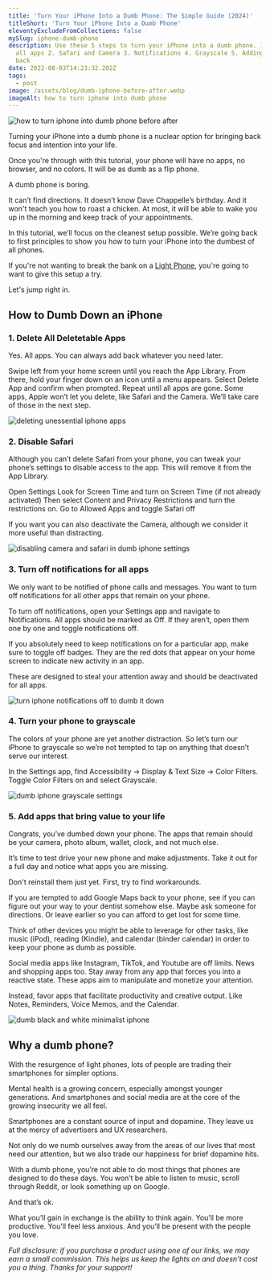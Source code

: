 ```yaml
---
title: 'Turn Your iPhone Into a Dumb Phone: The Simple Guide (2024)'
titleShort: 'Turn Your iPhone Into a Dumb Phone'
eleventyExcludeFromCollections: false
mySlug: iphone-dumb-phone
description: Use these 5 steps to turn your iPhone into a dumb phone. 1. Delete
  all apps 2. Safari and Camera 3. Notifications 4. Grayscale 5. Adding things
  back
date: 2022-08-03T14:23:32.202Z
tags:
  - post
image: /assets/blog/dumb-iphone-before-after.webp
imageAlt: how to turn iphone into dumb phone
---
```


<img class="wrapper--wide" src="/assets/blog/dumb-iphone-before-after.webp" alt="how to turn iphone into dumb phone before after">

Turning your iPhone into a dumb phone is a nuclear option for bringing back focus and intention into your life.

Once you're through with this tutorial, your phone will have no apps, no browser, and no colors. It will be as dumb as a flip phone.

A dumb phone is boring.

It can’t find directions. It doesn’t know Dave Chappelle’s birthday. And it won't teach you how to roast a chicken. At most, it will be able to wake you up in the morning and keep track of your appointments.

In this tutorial, we’ll focus on the cleanest setup possible. We’re going back to first principles to show you how to turn your iPhone into the dumbest of all phones.

If you're not wanting to break the bank on a <a href="https://www.thelightphone.com/shop?ref=whatifididnt" target="_blank" rel="noopener noreferrer">Light Phone</a>, you're going to want to give this setup a try.

Let's jump right in.

## How to Dumb Down an iPhone

### 1. Delete All Deletetable Apps

Yes. All apps. You can always add back whatever you need later.

Swipe left from your home screen until you reach the App Library. From there, hold your finger down on an icon until a menu appears. Select Delete App and confirm when prompted. Repeat until all apps are gone. Some apps, Apple won’t let you delete, like Safari and the Camera. We’ll take care of those in the next step.

<div class="align-full">
<img class="wrapper--wide" src="/assets/blog/deleting-apps-iphone.webp" alt="deleting unessential iphone apps">
</div>

### 2. Disable Safari

Although you can’t delete Safari from your phone, you can tweak your phone’s settings to disable access to the app. This will remove it from the App Library.

Open Settings
Look for Screen Time and turn on Screen Time (if not already activated)
Then select Content and Privacy Restrictions and turn the restrictions on.
Go to Allowed Apps and toggle Safari off

If you want you can also deactivate the Camera, although we consider it more useful than distracting.

<img class="wrapper--wide" src="/assets/blog/iphone-delete-safari.webp" alt="disabling camera and safari in dumb iphone settings">

### 3. Turn off notifications for all apps

We only want to be notified of phone calls and messages. You want to turn off notifications for all other apps that remain on your phone.

To turn off notifications, open your Settings app and navigate to Notifications. All apps should be marked as Off. If they aren’t, open them one by one and toggle notifications off.

If you absolutely need to keep notifications on for a particular app, make sure to toggle off badges. They are the red dots that appear on your home screen to indicate new activity in an app.

These are designed to steal your attention away and should be deactivated for all apps.

<img class="wrapper--wide" src="/assets/blog/disable-iphone-notifications.webp" alt="turn iphone notifications off to dumb it down">

### 4. Turn your phone to grayscale

The colors of your phone are yet another distraction. So let’s turn our iPhone to grayscale so we’re not tempted to tap on anything that doesn’t serve our interest.

In the Settings app, find Accessibility -> Display & Text Size -> Color Filters.
Toggle Color Filters on and select Grayscale.

<img class="wrapper--wide" src="/assets/blog/iphone-color-filters.webp" alt="dumb iphone grayscale settings">

### 5. Add apps that bring value to your life

Congrats, you’ve dumbed down your phone. The apps that remain should be your camera, photo album, wallet, clock, and not much else.

It’s time to test drive your new phone and make adjustments. Take it out for a full day and notice what apps you are missing.

Don't reinstall them just yet. First, try to find workarounds.

If you are tempted to add Google Maps back to your phone, see if you can figure out your way to your dentist somehow else. Maybe ask someone for directions. Or leave earlier so you can afford to get lost for some time.

Think of other devices you might be able to leverage for other tasks, like music (iPod), reading (Kindle), and calendar (binder calendar) in order to keep your phone as dumb as possible.

Social media apps like Instagram, TikTok, and Youtube are off limits. News and shopping apps too. Stay away from any app that forces you into a reactive state. These apps aim to manipulate and monetize your attention.

Instead, favor apps that facilitate productivity and creative output. Like Notes, Reminders, Voice Memos, and the Calendar.

<img class="wrapper--wide" src="/assets/blog/dumb-iphone.webp" alt="dumb black and white minimalist iphone">

## Why a dumb phone?

With the resurgence of light phones, lots of people are trading their smartphones for simpler options.

Mental health is a growing concern, especially amongst younger generations. And smartphones and social media are at the core of the growing insecurity we all feel.

Smartphones are a constant source of input and dopamine. They leave us at the mercy of advertisers and UX researchers.

Not only do we numb ourselves away from the areas of our lives that most need our attention, but we also trade our happiness for brief dopamine hits.

With a dumb phone, you’re not able to do most things that phones are designed to do these days. You won’t be able to listen to music, scroll through Reddit, or look something up on Google.

And that’s ok.

What you’ll gain in exchange is the ability to think again. You’ll be more productive. You’ll feel less anxious. And you’ll be present with the people you love.

<p><em>Full disclosure: if you purchase a product using one of our links, we may earn a small commission. This helps us keep the lights on and doesn't cost you a thing. Thanks for your support!</em></p>
